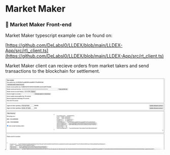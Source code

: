 # Market Maker

### 

### 🤝 Market Maker Front-end

Market Maker typescript example can be found on:

[https://github.com/DeLabsI0/LLDEX/blob/main/LLDEX-App/src/rt\_client.ts](https://github.com/DeLabsI0/LLDEX/blob/main/LLDEX-App/src/rt_client.ts)

Market Maker client can recieve orders from market takers and send transactions to the blockchain for settlement.

![](.gitbook/assets/image%20%281%29.png)

